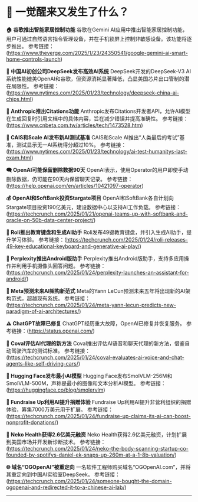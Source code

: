 # 🤖 一觉醒来又发生了什么？

**🏠 谷歌推出智能家居控制功能**
谷歌在Gemini AI应用中推出智能家居控制功能，用户可通过自然语言指令管理设备，并在手机锁屏上控制非敏感设备。该功能将逐步推出。
参考链接：(https://www.theverge.com/2025/1/23/24350541/google-gemini-ai-smart-home-controls-launch)

**🤖 中国AI初创公司DeepSeek发布高效AI系统**
DeepSeek开发的DeepSeek-V3 AI系统性能媲美OpenAI和谷歌，但资源消耗显著降低，凸显美国芯片出口管制的潜在局限性。
参考链接：(https://www.nytimes.com/2025/01/23/technology/deepseek-china-ai-chips.html)

**📜 Anthropic推出Citations功能**
Anthropic发布Citations开发者API，允许AI模型在生成回复时引用文档中的具体内容，旨在减少错误并提高准确性。
参考链接：(https://www.cnbeta.com.tw/articles/tech/1473528.htm)

**🧠 CAIS和Scale AI发布新AI测试基准**
CAIS和Scale AI推出“人类最后的考试”基准，测试显示无一AI系统得分超过10%。
参考链接：(https://www.nytimes.com/2025/01/23/technology/ai-test-humanitys-last-exam.html)

**🗨️ OpenAI可能保留删除数据90天**
OpenAI表示，使用Operator的用户即使手动删除数据，仍可能在90天内保留聊天记录。
参考链接：(https://help.openai.com/en/articles/10421097-operator)

**💰 OpenAI和SoftBank投资Stargate项目**
OpenAI和SoftBank各自计划向Stargate项目投资190亿美元，建设数据中心以支持AI工作负载。
参考链接：(https://techcrunch.com/2025/01/21/openai-teams-up-with-softbank-and-oracle-on-50b-data-center-project/)

**🎹 Roli推出教育键盘和生成AI助手**
Roli发布49键教育键盘，并引入生成AI助手，提升学习体验。
参考链接：(https://techcrunch.com/2025/01/24/roli-releases-49-key-educational-keyboard-and-generative-ai-play/)

**📱 Perplexity推出Android版助手**
Perplexity推出Android版助手，支持多应用操作并利用手机摄像头回答问题。
参考链接：(https://techcrunch.com/2025/01/24/perplexity-launches-an-assistant-for-android/)

**🤖 Meta预测未来AI架构新范式**
Meta的Yann LeCun预测未来五年将出现新的AI架构范式，超越现有系统。
参考链接：(https://techcrunch.com/2025/01/24/meta-yann-lecun-predicts-new-paradigm-of-ai-architectures/)

**⚠️ ChatGPT故障已修复**
ChatGPT经历重大故障，OpenAI已修复并恢复服务。
参考链接：(https://status.openai.com/)

**🚗 Coval评估AI代理的新方法**
Coval推出评估AI语音和聊天代理的新方法，借鉴自动驾驶汽车的测试标准。
参考链接：(https://techcrunch.com/2025/01/24/coval-evaluates-ai-voice-and-chat-agents-like-self-driving-cars/)

**🐣 Hugging Face发布最小AI模型**
Hugging Face发布SmolVLM-256M和SmolVLM-500M，声称是最小的图像和文本分析AI模型。
参考链接：(https://huggingface.co/blog/smolervlm)

**💸 Fundraise Up利用AI提升捐赠体验**
Fundraise Up利用AI提升非营利组织的捐赠体验，筹集7000万美元用于扩展。
参考链接：(https://techcrunch.com/2025/01/24/fundraise-up-claims-its-ai-can-boost-nonprofit-donations/)

**🏥 Neko Health获得2.6亿美元融资**
Neko Health获得2.6亿美元融资，计划扩展到美国市场并开发新诊断技术。
参考链接：(https://techcrunch.com/2025/01/24/neko-the-body-scanning-startup-co-founded-by-spotifys-daniel-ek-snaps-up-260m-at-a-1-8b-valuation/)

**🌐 域名“OGOpenAI”被重定向**
一名软件工程师购买域名“OGOpenAI.com”，并将其重定向到中国AI实验室DeepSeek。
参考链接：(https://techcrunch.com/2025/01/24/someone-bought-the-domain-ogopenai-and-redirected-it-to-a-chinese-ai-lab/)

------